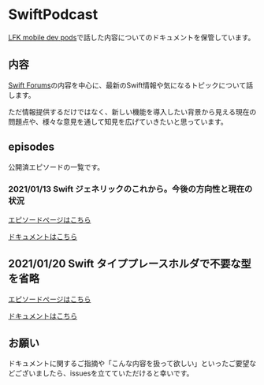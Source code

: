 # SwiftPodcast

[LFK mobile dev pods](https://lfk-devpods.linecorp.com/)で話した内容についてのドキュメントを保管しています。

## 内容

[Swift Forums](https://forums.swift.org)の内容を中心に、最新のSwift情報や気になるトピックについて話します。

ただ情報提供するだけではなく、新しい機能を導入したい背景から見える現在の問題点や、様々な意見を通して知見を広げていきたいと思っています。

## episodes

公開済エピソードの一覧です。

### 2021/01/13 Swift ジェネリックのこれから。今後の方向性と現在の状況

[エピソードページはこちら](https://lfk-devpods.linecorp.com/episode/9)

[ドキュメントはこちら](./episodes/Swift%20ジェネリックのこれから。今後の方向性と現在の状況.md)  

## 2021/01/20 Swift タイププレースホルダで不要な型を省略

[エピソードページはこちら](https://lfk-devpods.linecorp.com/episode/10)

[ドキュメントはこちら](./episodes/Swift%20タイププレースホルダで不要な型を省略.md)  

## お願い

ドキュメントに関するご指摘や「こんな内容を扱って欲しい」といったご要望などございましたら、issuesを立てていただけると幸いです。
